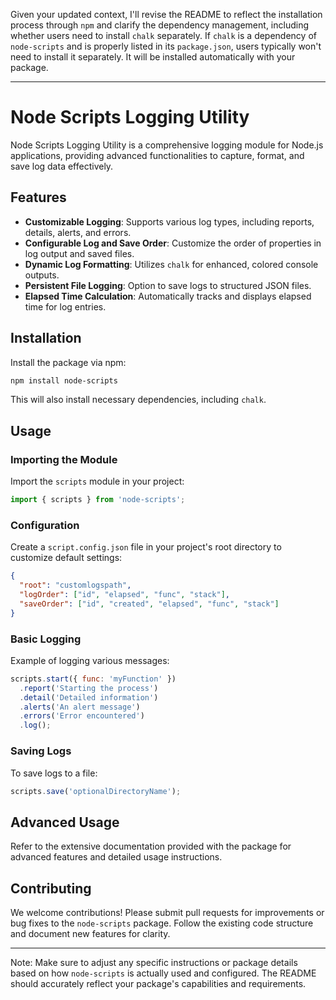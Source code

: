 Given your updated context, I'll revise the README to reflect the installation process through `npm` and clarify the dependency management, including whether users need to install `chalk` separately. If `chalk` is a dependency of `node-scripts` and is properly listed in its `package.json`, users typically won't need to install it separately. It will be installed automatically with your package.

---

# Node Scripts Logging Utility

Node Scripts Logging Utility is a comprehensive logging module for Node.js applications, providing advanced functionalities to capture, format, and save log data effectively.

## Features

- **Customizable Logging**: Supports various log types, including reports, details, alerts, and errors.
- **Configurable Log and Save Order**: Customize the order of properties in log output and saved files.
- **Dynamic Log Formatting**: Utilizes `chalk` for enhanced, colored console outputs.
- **Persistent File Logging**: Option to save logs to structured JSON files.
- **Elapsed Time Calculation**: Automatically tracks and displays elapsed time for log entries.

## Installation

Install the package via npm:

```bash
npm install node-scripts
```

This will also install necessary dependencies, including `chalk`.

## Usage

### Importing the Module

Import the `scripts` module in your project:

```javascript
import { scripts } from 'node-scripts';
```

### Configuration

Create a `script.config.json` file in your project's root directory to customize default settings:

```json
{
  "root": "customlogspath",
  "logOrder": ["id", "elapsed", "func", "stack"],
  "saveOrder": ["id", "created", "elapsed", "func", "stack"]
}
```

### Basic Logging

Example of logging various messages:

```javascript
scripts.start({ func: 'myFunction' })
  .report('Starting the process')
  .detail('Detailed information')
  .alerts('An alert message')
  .errors('Error encountered')
  .log();
```

### Saving Logs

To save logs to a file:

```javascript
scripts.save('optionalDirectoryName');
```

## Advanced Usage

Refer to the extensive documentation provided with the package for advanced features and detailed usage instructions.

## Contributing

We welcome contributions! Please submit pull requests for improvements or bug fixes to the `node-scripts` package. Follow the existing code structure and document new features for clarity.

---

Note: Make sure to adjust any specific instructions or package details based on how `node-scripts` is actually used and configured. The README should accurately reflect your package's capabilities and requirements.
